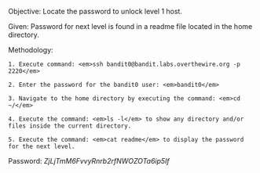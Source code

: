 Objective: Locate the password to unlock level 1 host.

Given: Password for next level is found in a readme file located in the home directory.

Methodology:

    1. Execute command: <em>ssh bandit0@bandit.labs.overthewire.org -p 2220</em>

    2. Enter the password for the bandit0 user: <em>bandit0</em>

    3. Navigate to the home directory by executing the command: <em>cd ~/</em>

    4. Execute the command: <em>ls -l</em> to show any directory and/or files inside the current directory.

    5. Execute the command: <em>cat readme</em> to display the password for the next level.

Password: *ZjLjTmM6FvvyRnrb2rfNWOZOTa6ip5If*